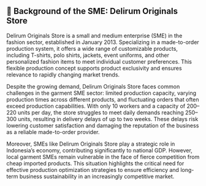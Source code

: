 ## 📌 Background of the SME: Delirum Originals Store

Delirum Originals Store is a small and medium enterprise (SME) in the fashion sector, established in January 2013. Specializing in a made-to-order production system, it offers a wide range of customizable products, including T-shirts, polo shirts, jackets, event uniforms, and other personalized fashion items to meet individual customer preferences. This flexible production concept supports product exclusivity and ensures relevance to rapidly changing market trends.

Despite the growing demand, Delirum Originals Store faces common challenges in the garment SME sector: limited production capacity, varying production times across different products, and fluctuating orders that often exceed production capabilities. With only 10 workers and a capacity of 200–220 units per day, the store struggles to meet daily demands reaching 250–300 units, resulting in delivery delays of up to two weeks. These delays risk lowering customer satisfaction and damaging the reputation of the business as a reliable made-to-order provider.

Moreover, SMEs like Delirum Originals Store play a strategic role in Indonesia’s economy, contributing significantly to national GDP. However, local garment SMEs remain vulnerable in the face of fierce competition from cheap imported products. This situation highlights the critical need for effective production optimization strategies to ensure efficiency and long-term business sustainability in an increasingly competitive market.
